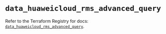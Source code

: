 # `data_huaweicloud_rms_advanced_query`

Refer to the Terraform Registry for docs: [`data_huaweicloud_rms_advanced_query`](https://registry.terraform.io/providers/huaweicloud/huaweicloud/1.71.1/docs/data-sources/rms_advanced_query).

